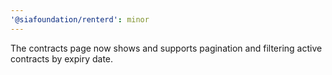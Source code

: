 ```yaml
---
'@siafoundation/renterd': minor
---
```


The contracts page now shows and supports pagination and filtering active contracts by expiry date.
